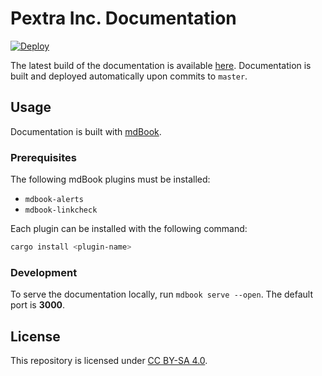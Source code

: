 # Pextra Inc. Documentation

[![Deploy](https://github.com/PextraCloud/documentation/actions/workflows/deploy.yml/badge.svg)](https://github.com/PextraCloud/documentation/actions/workflows/deploy.yml)

The latest build of the documentation is available [here](https://docs.pextra.cloud). Documentation is built and deployed automatically upon commits to `master`.

## Usage

Documentation is built with [mdBook](https://github.com/rust-lang/mdBook).

### Prerequisites

The following mdBook plugins must be installed:
- `mdbook-alerts`
- `mdbook-linkcheck`

Each plugin can be installed with the following command:

```bash
cargo install <plugin-name>
```

### Development

To serve the documentation locally, run `mdbook serve --open`.
The default port is **3000**.

## License

This repository is licensed under [CC BY-SA 4.0](./LICENSE).
